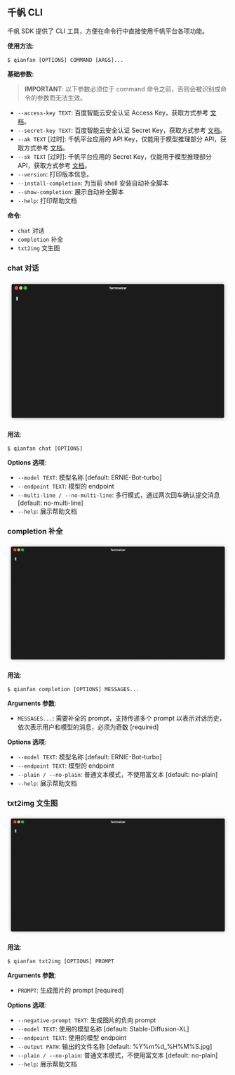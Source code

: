 ## 千帆 CLI

千帆 SDK 提供了 CLI 工具，方便在命令行中直接使用千帆平台各项功能。

**使用方法**:

```console
$ qianfan [OPTIONS] COMMAND [ARGS]...
```

**基础参数**:

> **IMPORTANT**: 以下参数必须位于 command 命令之前，否则会被识别成命令的参数而无法生效。

* `--access-key TEXT`: 百度智能云安全认证 Access Key，获取方式参考 [文档](https://cloud.baidu.com/doc/Reference/s/9jwvz2egb)。
* `--secret-key TEXT`: 百度智能云安全认证 Secret Key，获取方式参考 [文档](https://cloud.baidu.com/doc/Reference/s/9jwvz2egb)。
* `--ak TEXT` [过时]: 千帆平台应用的 API Key，仅能用于模型推理部分 API，获取方式参考 [文档](https://cloud.baidu.com/doc/WENXINWORKSHOP/s/Slkkydake)。
* `--sk TEXT` [过时]: 千帆平台应用的 Secret Key，仅能用于模型推理部分 API，获取方式参考 [文档](https://cloud.baidu.com/doc/WENXINWORKSHOP/s/Slkkydake)。
* `--version`: 打印版本信息。
* `--install-completion`: 为当前 shell 安装自动补全脚本
* `--show-completion`: 展示自动补全脚本
* `--help`: 打印帮助文档

**命令**:

* `chat` 对话
* `completion` 补全
* `txt2img` 文生图

### chat 对话

![](./imgs/cli/chat.gif)

**用法**:

```console
$ qianfan chat [OPTIONS]
```

**Options 选项**:

* `--model TEXT`: 模型名称  [default: ERNIE-Bot-turbo]
* `--endpoint TEXT`: 模型的 endpoint
* `--multi-line / --no-multi-line`: 多行模式，通过两次回车确认提交消息  [default: no-multi-line]
* `--help`: 展示帮助文档

### completion 补全

![completion](./imgs/cli/completion.gif)

**用法**:

```console
$ qianfan completion [OPTIONS] MESSAGES...
```

**Arguments 参数**:

* `MESSAGES...`: 需要补全的 prompt，支持传递多个 prompt 以表示对话历史，依次表示用户和模型的消息，必须为奇数  [required]

**Options 选项**:

* `--model TEXT`: 模型名称  [default: ERNIE-Bot-turbo]
* `--endpoint TEXT`: 模型的 endpoint
* `--plain / --no-plain`: 普通文本模式，不使用富文本  [default: no-plain]
* `--help`: 展示帮助文档

### txt2img 文生图

![txt2img](./imgs/cli/txt2img.gif)

**用法**:

```console
$ qianfan txt2img [OPTIONS] PROMPT
```

**Arguments 参数**:

* `PROMPT`: 生成图片的 prompt  [required]

**Options 选项**:

* `--negative-prompt TEXT`: 生成图片的负向 prompt
* `--model TEXT`: 使用的模型名称  [default: Stable-Diffusion-XL]
* `--endpoint TEXT`: 使用的模型 endpoint
* `--output PATH`: 输出的文件名称  [default: %Y%m%d_%H%M%S.jpg]
* `--plain / --no-plain`: 普通文本模式，不使用富文本  [default: no-plain]
* `--help`: 展示帮助文档
